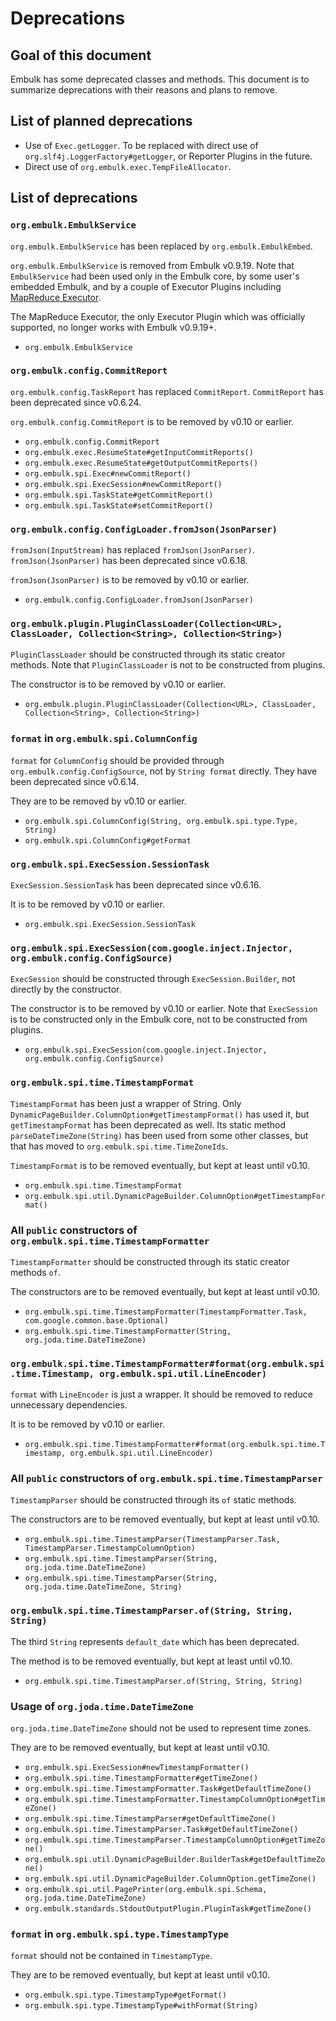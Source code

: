 # Deprecations

## Goal of this document

Embulk has some deprecated classes and methods. This document is to summarize deprecations with their reasons and plans to remove.


## List of planned deprecations

* Use of `Exec.getLogger`. To be replaced with direct use of `org.slf4j.LoggerFactory#getLogger`, or Reporter Plugins in the future.
* Direct use of `org.embulk.exec.TempFileAllocator`.


## List of deprecations

### `org.embulk.EmbulkService`

`org.embulk.EmbulkService` has been replaced by `org.embulk.EmbulkEmbed`.

`org.embulk.EmbulkService` is removed from Embulk v0.9.19. Note that `EmbulkService` had been used only in the Embulk core, by some user's embedded Embulk, and by a couple of Executor Plugins including [MapReduce Executor](https://github.com/embulk/embulk-executor-mapreduce).

The MapReduce Executor, the only Executor Plugin which was officially supported, no longer works with Embulk v0.9.19+.

* `org.embulk.EmbulkService`

### `org.embulk.config.CommitReport`

`org.embulk.config.TaskReport` has replaced `CommitReport`. `CommitReport` has been deprecated since v0.6.24.

`org.embulk.config.CommitReport` is to be removed by v0.10 or earlier.

* `org.embulk.config.CommitReport`
* `org.embulk.exec.ResumeState#getInputCommitReports()`
* `org.embulk.exec.ResumeState#getOutputCommitReports()`
* `org.embulk.spi.Exec#newCommitReport()`
* `org.embulk.spi.ExecSession#newCommitReport()`
* `org.embulk.spi.TaskState#getCommitReport()`
* `org.embulk.spi.TaskState#setCommitReport()`

### `org.embulk.config.ConfigLoader.fromJson(JsonParser)`

`fromJson(InputStream)` has replaced `fromJson(JsonParser)`. `fromJson(JsonParser)` has been deprecated since v0.6.18.

`fromJson(JsonParser)` is to be removed by v0.10 or earlier.

* `org.embulk.config.ConfigLoader.fromJson(JsonParser)`

### `org.embulk.plugin.PluginClassLoader(Collection<URL>, ClassLoader, Collection<String>, Collection<String>)`

`PluginClassLoader` should be constructed through its static creator methods. Note that `PluginClassLoader` is not to be constructed from plugins.

The constructor is to be removed by v0.10 or earlier.

* `org.embulk.plugin.PluginClassLoader(Collection<URL>, ClassLoader, Collection<String>, Collection<String>)`

### `format` in `org.embulk.spi.ColumnConfig`

`format` for `ColumnConfig` should be provided through `org.embulk.config.ConfigSource`, not by `String format` directly. They have been deprecated since v0.6.14.

They are to be removed by v0.10 or earlier.

* `org.embulk.spi.ColumnConfig(String, org.embulk.spi.type.Type, String)`
* `org.embulk.spi.ColumnConfig#getFormat`

### `org.embulk.spi.ExecSession.SessionTask`

`ExecSession.SessionTask` has been deprecated since v0.6.16.

It is to be removed by v0.10 or earlier.

* `org.embulk.spi.ExecSession.SessionTask`

### `org.embulk.spi.ExecSession(com.google.inject.Injector, org.embulk.config.ConfigSource)`

`ExecSession` should be constructed through `ExecSession.Builder`, not directly by the constructor.

The constructor is to be removed by v0.10 or earlier. Note that `ExecSession` is to be constructed only in the Embulk core, not to be constructed from plugins.

* `org.embulk.spi.ExecSession(com.google.inject.Injector, org.embulk.config.ConfigSource)`

### `org.embulk.spi.time.TimestampFormat`

`TimestampFormat` has been just a wrapper of String. Only `DynamicPageBuilder.ColumnOption#getTimestampFormat()` has used it, but `getTimestampFormat` has been deprecated as well. Its static method `parseDateTimeZone(String)` has been used from some other classes, but that has moved to `org.embulk.spi.time.TimeZoneIds`.

`TimestampFormat` is to be removed eventually, but kept at least until v0.10.

* `org.embulk.spi.time.TimestampFormat`
* `org.embulk.spi.util.DynamicPageBuilder.ColumnOption#getTimestampFormat()`

### All `public` constructors of `org.embulk.spi.time.TimestampFormatter`

`TimestampFormatter` should be constructed through its static creator methods `of`.

The constructors are to be removed eventually, but kept at least until v0.10.

* `org.embulk.spi.time.TimestampFormatter(TimestampFormatter.Task, com.google.common.base.Optional)`
* `org.embulk.spi.time.TimestampFormatter(String, org.joda.time.DateTimeZone)`

### `org.embulk.spi.time.TimestampFormatter#format(org.embulk.spi.time.Timestamp, org.embulk.spi.util.LineEncoder)`

`format` with `LineEncoder` is just a wrapper. It should be removed to reduce unnecessary dependencies.

It is to be removed by v0.10 or earlier.

* `org.embulk.spi.time.TimestampFormatter#format(org.embulk.spi.time.Timestamp, org.embulk.spi.util.LineEncoder)`

### All `public` constructors of `org.embulk.spi.time.TimestampParser`

`TimestampParser` should be constructed through its `of` static methods.

The constructors are to be removed eventually, but kept at least until v0.10.

* `org.embulk.spi.time.TimestampParser(TimestampParser.Task, TimestampParser.TimestampColumnOption)`
* `org.embulk.spi.time.TimestampParser(String, org.joda.time.DateTimeZone)`
* `org.embulk.spi.time.TimestampParser(String, org.joda.time.DateTimeZone, String)`

### `org.embulk.spi.time.TimestampParser.of(String, String, String)`

The third `String` represents `default_date` which has been deprecated.

The method is to be removed eventually, but kept at least until v0.10.

* `org.embulk.spi.time.TimestampParser.of(String, String, String)`

### Usage of `org.joda.time.DateTimeZone`

`org.joda.time.DateTimeZone` should not be used to represent time zones.

They are to be removed eventually, but kept at least until v0.10.

* `org.embulk.spi.ExecSession#newTimestampFormatter()`
* `org.embulk.spi.time.TimestampFormatter#getTimeZone()`
* `org.embulk.spi.time.TimestampFormatter.Task#getDefaultTimeZone()`
* `org.embulk.spi.time.TimestampFormatter.TimestampColumnOption#getTimeZone()`
* `org.embulk.spi.time.TimestampParser#getDefaultTimeZone()`
* `org.embulk.spi.time.TimestampParser.Task#getDefaultTimeZone()`
* `org.embulk.spi.time.TimestampParser.TimestampColumnOption#getTimeZone()`
* `org.embulk.spi.util.DynamicPageBuilder.BuilderTask#getDefaultTimeZone()`
* `org.embulk.spi.util.DynamicPageBuilder.ColumnOption.getTimeZone()`
* `org.embulk.spi.util.PagePrinter(org.embulk.spi.Schema, org.joda.time.DateTimeZone)`
* `org.embulk.standards.StdoutOutputPlugin.PluginTask#getTimeZone()`

### `format` in `org.embulk.spi.type.TimestampType`

`format` should not be contained in `TimestampType`.

They are to be removed eventually, but kept at least until v0.10.

* `org.embulk.spi.type.TimestampType#getFormat()`
* `org.embulk.spi.type.TimestampType#withFormat(String)`
